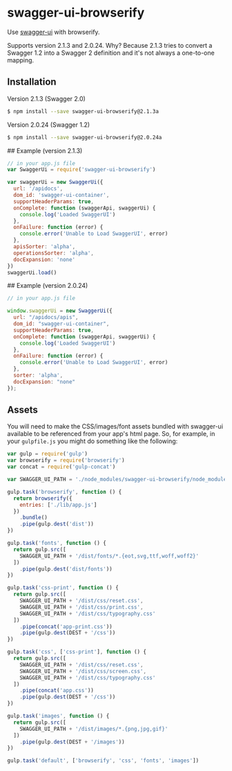 # swagger-ui-browserify

Use [swagger-ui](https://github.com/swagger-api/swagger-ui) with browserify.

Supports version 2.1.3 and 2.0.24. Why?  Because 2.1.3 tries to convert a Swagger 1.2 into a Swagger 2 definition and it's not always a one-to-one mapping.

## Installation

Version 2.1.3 (Swagger 2.0)

```sh
$ npm install --save swagger-ui-browserify@2.1.3a
```

Version 2.0.24 (Swagger 1.2)

```sh
$ npm install --save swagger-ui-browserify@2.0.24a
```

## Example (version 2.1.3)

```javascript
// in your app.js file
var SwaggerUi = require('swagger-ui-browserify')

var swaggerUi = new SwaggerUi({
  url: '/apidocs',
  dom_id: 'swagger-ui-container',
  supportHeaderParams: true,
  onComplete: function (swaggerApi, swaggerUi) {
    console.log('Loaded SwaggerUI')
  },
  onFailure: function (error) {
    console.error('Unable to Load SwaggerUI', error)
  },
  apisSorter: 'alpha',
  operationsSorter: 'alpha',
  docExpansion: 'none'
})
swaggerUi.load()
```
## Example (version 2.0.24)

```javascript
// in your app.js file

window.swaggerUi = new SwaggerUi({
  url: "/apidocs/apis",
  dom_id: "swagger-ui-container",
  supportHeaderParams: true,
  onComplete: function (swaggerApi, swaggerUi) {
    console.log('Loaded SwaggerUI')
  },
  onFailure: function (error) {
    console.error('Unable to Load SwaggerUI', error)
  },
  sorter: 'alpha',
  docExpansion: "none"
});
```

## Assets

You will need to make the CSS/images/font assets bundled with swagger-ui available to be referenced from your app's html page.  So, for example, in your `gulpfile.js` you might do something like the following:

```javascript
var gulp = require('gulp')
var browserify = require('browserify')
var concat = require('gulp-concat')

var SWAGGER_UI_PATH = './node_modules/swagger-ui-browserify/node_modules/swagger-ui'

gulp.task('browserify', function () {
  return browserify({
    entries: ['./lib/app.js']
  })
    .bundle()
    .pipe(gulp.dest('dist'))
})

gulp.task('fonts', function () {
  return gulp.src([
    SWAGGER_UI_PATH + '/dist/fonts/*.{eot,svg,ttf,woff,woff2}'
  ])
    .pipe(gulp.dest('dist/fonts'))
})

gulp.task('css-print', function () {
  return gulp.src([
    SWAGGER_UI_PATH + '/dist/css/reset.css',
    SWAGGER_UI_PATH + '/dist/css/print.css',
    SWAGGER_UI_PATH + '/dist/css/typography.css'
  ])
    .pipe(concat('app-print.css'))
    .pipe(gulp.dest(DEST + '/css'))
})

gulp.task('css', ['css-print'], function () {
  return gulp.src([
    SWAGGER_UI_PATH + '/dist/css/reset.css',
    SWAGGER_UI_PATH + '/dist/css/screen.css',
    SWAGGER_UI_PATH + '/dist/css/typography.css'
  ])
    .pipe(concat('app.css'))
    .pipe(gulp.dest(DEST + '/css'))
})

gulp.task('images', function () {
  return gulp.src([
    SWAGGER_UI_PATH + '/dist/images/*.{png,jpg,gif}'
  ])
    .pipe(gulp.dest(DEST + '/images'))
})

gulp.task('default', ['browserify', 'css', 'fonts', 'images'])

```

